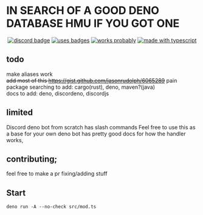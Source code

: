 # IN SEARCH OF A GOOD DENO DATABASE HMU IF YOU GOT ONE

<div align="center">

[![discord badge](https://img.shields.io/badge/Join%20the-Discord-blue?style=for-the-badge)](https://discord.gg/mY8zTARu4g)
[![uses badges](https://img.shields.io/badge/Uses-Badges-yellow?style=for-the-badge)](https://shields.io)
[![works probably](https://img.shields.io/badge/Works-Probably-green?style=for-the-badge)](https://shields.io)
[![made with typescript](https://img.shields.io/badge/Made%20With-Typescript-orange?style=for-the-badge)](https://www.typescriptlang.org/)

</div>

## todo

make aliases work  
~~add most of this https://gist.github.com/jasonrudolph/6065289~~ pain  
package searching to add: cargo(rust), deno, maven?(java)  
docs to add: deno, discordeno, discordjs

## limited

Discord deno bot from scratch has slash commands
Feel free to use this as a base for your own deno bot has pretty good docs for how the handler works,

## contributing;

feel free to make a pr fixing/adding stuff

## Start

```
deno run -A --no-check src/mod.ts
```
